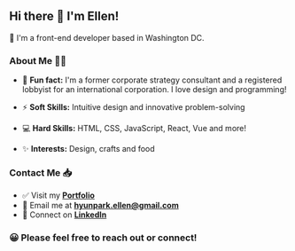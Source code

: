 ## Hi there 👋 I'm Ellen!

📍 I'm a front-end developer based in Washington DC.
<!--
**ellen3128/ellen3128** is a ✨ _special_ ✨ repository because its `README.md` (this file) appears on your GitHub profile.

Here are some ideas to get you started:

- 🔭 I’m currently working on ...
- 🌱 I’m currently learning ...
- 👯 I’m looking to collaborate on ...
- 🤔 I’m looking for help with ...
- 💬 Ask me about ...
- 📫 How to reach me: ...
- 😄 Pronouns: ...
- ⚡ Fun fact: ...
-->

### About Me 👩‍🚀

- 🔖 **Fun fact:** I'm a former corporate strategy consultant and a registered lobbyist for an international corporation. I love design and programming!  

- ⚡ **Soft Skills:** Intuitive design and innovative problem-solving 

- 💻 **Hard Skills:** HTML, CSS, JavaScript, React, Vue and more! 

- ✨ **Interests:** Design, crafts and food

### Contact Me 📥 

- ✅ Visit my **[Portfolio](https://ellenpark.netlify.app/)**
- 📧 Email me at **[hyunpark.ellen@gmail.com](mailto:hyunpark.ellen@gmail.com)**
- 🔗 Connect on **[LinkedIn](https://www.linkedin.com/in/hyunellenpark1)**

### 😀 Please feel free to reach out or connect!
